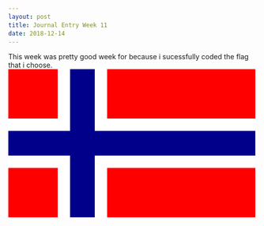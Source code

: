 ```yaml
--- 
layout: post
title: Journal Entry Week 11
date: 2018-12-14
---
```


This week was pretty good week for because i sucessfully coded the flag that i choose. ![Flag Image](/images/flagv2.png)
